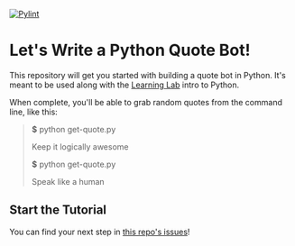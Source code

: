 [![Pylint](https://github.com/erwinkragt/python-random-quote/actions/workflows/pylint.yml/badge.svg)](https://github.com/erwinkragt/python-random-quote/actions/workflows/pylint.yml)

# Let's Write a Python Quote Bot!

This repository will get you started with building a quote bot in Python. It's meant to be used along with the [Learning Lab](https://lab.github.com) intro to Python.

When complete, you'll be able to grab random quotes from the command line, like this:

> **$** python get-quote.py
> 
> Keep it logically awesome
> 
> **$** python get-quote.py
> 
> Speak like a human

## Start the Tutorial

You can find your next step in [this repo's issues](../../issues/)!
